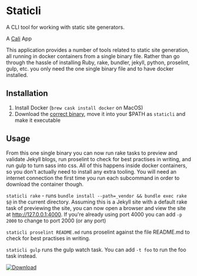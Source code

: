 # Staticli

A CLI tool for working with static site generators.

A [Cali](https://github.com/skybet/cali) App

This application provides a number of tools related to static site generation, all running in docker containers from a single binary file.  Rather than go through the hassle of installing Ruby, rake, bundler, jekyll, python, proselint, gulp, etc. you only need the one single binary file and to have docker installed.

## Installation

1. Install Docker (`brew cask install docker` on MacOS)
2. Download the [correct binary](https://bintray.com/wheresalice/staticli/staticli/_latestVersion), move it into your $PATH as `staticli` and make it executable

## Usage

From this one single binary you can now run rake tasks to preview and validate Jekyll blogs, run proselint to check for best practises in writing, and run gulp to turn sass into css.  All of this happens inside docker containers, so you don't actually need to install any extra tooling.  You will need an internet connection the first time you run each subcommand in order to download the container though.

`staticli rake` - runs `bundle install --path=_vendor && bundle exec rake $@` in the current directory.  Assuming this is a Jekyll site with a default rake task of previewing the site, you can now open a browser and view the site at http://127.0.0.1:4000.  If you're already using port 4000 you can add `-p 2000` to change to port 2000 (or any port)

`staticli proselint README.md` runs proselint against the file README.md to check for best practises in writing.

`staticli gulp` runs the gulp watch task.  You can add `-t foo` to run the foo task instead.

[ ![Download](https://api.bintray.com/packages/wheresalice/staticli/staticli/images/download.svg) ](https://bintray.com/wheresalice/staticli/staticli/_latestVersion)